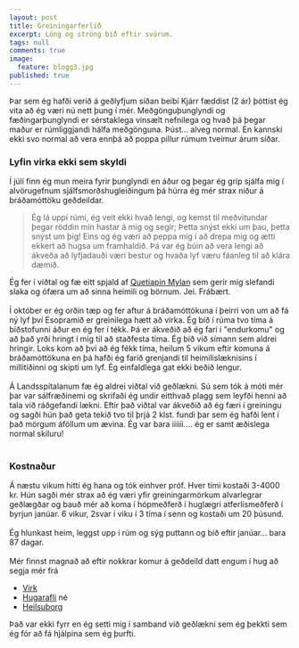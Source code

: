 ```yaml
---
layout: post
title: Greiningarferlið
excerpt: Löng og ströng bið eftir svörum.
tags: null
comments: true
image:
  feature: blogg3.jpg
published: true
---
```


Þar sem ég hafði verið á geðlyfjum síðan beibí Kjárr fæddist (2 ár) þóttist ég vita að ég væri nú nett þung í mér. Meðgönguþunglyndi og fæðingarþunglyndi er sérstaklega vinsælt nefnilega og hvað þá þegar maður er rúmliggjandi hálfa meðgönguna. Þúst... alveg normal. En kannski ekki svo normal að vera ennþá að poppa pillur rúmum tveimur árum síðar. 

### Lyfin virka ekki sem skyldi

Í júlí finn ég mun meira fyrir þunglyndi en áður og þegar ég gríp sjálfa mig í alvörugefnum sjálfsmorðshugleiðingum þá húrra ég mér strax niður á bráðamóttöku geðdeildar. 

> Ég lá uppí rúmi, ég veit ekki hvað lengi, og kemst til meðvitundar þegar röddin mín hastar á mig og segir; Þetta snýst ekki um þau, þetta snýst um þig! Eins og ég væri að peppa mig í að drepa mig og ætti ekkert að hugsa um framhaldið. Þá var ég búin að vera lengi að ákveða að lyfjadauði væri bestur og hvaða lyf væru fáanleg til að klára dæmið. 

Ég fer í viðtal og fæ eitt spjald af [Quetiapin Mylan](http://www.lyfja.is/lyfjabokin/lyf/QuetiapinMylan) sem gerir mig slefandi slaka og ófæra um að sinna heimili og börnum. Jei. Frábært. 
<br><br>
Í október er ég orðin tæp og fer aftur á bráðamóttökuna í þeirri von um að fá ný lyf því Esopramið er greinilega hætt að virka. Ég bíð í rúma tvo tíma á biðstofunni áður en ég fer í tékk. Þá er ákveðið að ég fari í "endurkomu" og að það yrði hringt í mig til að staðfesta tíma. Ég bíð við símann sem aldrei hringir. Loks kom að því að ég fékk tíma, heilum 5 vikum eftir komuna á bráðamóttökuna en þá hafði ég farið grenjandi til heimilislæknisins í millitíðinni og skipti um lyf. Ég einfaldlega gat ekki beðið lengur. 
<br><br>
Á Landsspítalanum fæ ég aldrei viðtal við geðlækni. Sú sem tók á móti mér þar var sálfræðinemi og skrifaði ég undir eitthvað plagg sem leyfði henni að tala við ráðgefandi lækni. Eftir það viðtal var ákveðið að ég færi í greiningu og sagði hún það geta tekið tvo til þrjá 2 klst. fundi þar sem ég hafði lent í það mörgum áföllum um ævina. Ég var bara iiiiii.... ég er samt æðislega normal skiluru! 
<br><br>

### Kostnaður 

Á næstu vikum hitti ég hana og tók einhver próf. Hver tími kostaði 3-4000 kr. Hún sagði mér strax að ég væri yfir greiningarmörkum alvarlegrar geðlægðar og bauð mér að koma í hópmeðferð í huglægri atferlismeðferð í byrjun janúar. 6 vikur, 2svar í viku í 3 tíma í senn og kostaði um 20 þúsund. 
<br><br>
Ég hlunkast heim, leggst upp í rúm og sýg puttann og bíð eftir janúar... bara 87 dagar. 
<br><br>
Mér finnst magnað að eftir nokkrar komur á geðdeild datt engum í hug að segja mér frá

* [Virk](http://www.virk.is/)
* [Hugarafli](http://www.hugarafl.is/)
né
* [Heilsuborg](http://www.heilsuborg.is/um_heilsuborg/) 


Það var ekki fyrr en ég setti mig í samband við geðlækni sem ég þekkti sem ég fór að fá hjálpina sem ég þurfti. 

